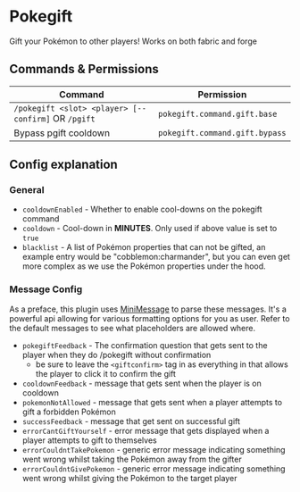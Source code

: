 # Pokegift

Gift your Pokémon to other players! Works on both fabric and forge

## Commands & Permissions

| Command                                             | Permission                     |
|-----------------------------------------------------|--------------------------------|
| `/pokegift <slot> <player> [--confirm]` OR `/pgift` | `pokegift.command.gift.base`   |
| Bypass pgift cooldown                               | `pokegift.command.gift.bypass` |

## Config explanation

### General

- `cooldownEnabled` - Whether to enable cool-downs on the pokegift command
- `cooldown` - Cool-down in **MINUTES**. Only used if above value is set to `true`
- `blacklist` - A list of Pokémon properties that can not be gifted, an example entry would be "cobblemon:charmander", but you can even get more complex as we use the Pokémon properties under the hood.

### Message Config

As a preface, this plugin uses [MiniMessage](https://docs.advntr.dev/minimessage/format.html) to parse these messages.
It's a powerful api allowing for various formatting options for you as user.
Refer to the default messages to see what placeholders are allowed where.

- `pokegiftFeedback` - The confirmation question that gets sent to the player when they do /pokegift without confirmation
    - be sure to leave the `<giftconfirm>` tag in as everything in that allows the player to click it to confirm the gift
- `cooldownFeedback` - message that gets sent when the player is on cooldown
- `pokemonNotAllowed` - message that gets sent when a player attempts to gift a forbidden Pokémon
- `successFeedback` - message that get sent on successful gift
- `errorCantGiftYourself` - error message that gets displayed when a player attempts to gift to themselves
- `errorCouldntTakePokemon` - generic error message indicating something went wrong whilst taking the Pokémon away from the gifter
- `errorCouldntGivePokemon` - generic error message indicating something went wrong whilst giving the Pokémon to the target player